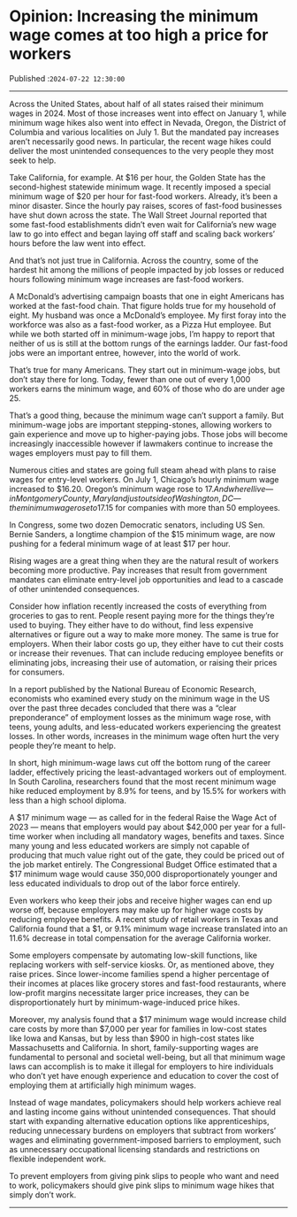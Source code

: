 # Opinion: Increasing the minimum wage comes at too high a price for workers

Published :`2024-07-22 12:30:00`

---

Across the United States, about half of all states raised their minimum wages in 2024. Most of those increases went into effect on January 1, while minimum wage hikes also went into effect in Nevada, Oregon, the District of Columbia and various localities on July 1. But the mandated pay increases aren’t necessarily good news. In particular, the recent wage hikes could deliver the most unintended consequences to the very people they most seek to help.

Take California, for example. At $16 per hour, the Golden State has the second-highest statewide minimum wage. It recently imposed a special minimum wage of $20 per hour for fast-food workers. Already, it’s been a minor disaster. Since the hourly pay raises, scores of fast-food businesses have shut down across the state. The Wall Street Journal reported that some fast-food establishments didn’t even wait for California’s new wage law to go into effect and began laying off staff and scaling back workers’ hours before the law went into effect.

And that’s not just true in California. Across the country, some of the hardest hit among the millions of people impacted by job losses or reduced hours following minimum wage increases are fast-food workers.

A McDonald’s advertising campaign boasts that one in eight Americans has worked at the fast-food chain. That figure holds true for my household of eight. My husband was once a McDonald’s employee. My first foray into the workforce was also as a fast-food worker, as a Pizza Hut employee. But while we both started off in minimum-wage jobs, I’m happy to report that neither of us is still at the bottom rungs of the earnings ladder. Our fast-food jobs were an important entree, however, into the world of work.

That’s true for many Americans. They start out in minimum-wage jobs, but don’t stay there for long. Today, fewer than one out of every 1,000 workers earns the minimum wage, and 60% of those who do are under age 25.

That’s a good thing, because the minimum wage can’t support a family. But minimum-wage jobs are important stepping-stones, allowing workers to gain experience and move up to higher-paying jobs. Those jobs will become increasingly inaccessible however if lawmakers continue to increase the wages employers must pay to fill them.

Numerous cities and states are going full steam ahead with plans to raise wages for entry-level workers. On July 1, Chicago’s hourly minimum wage increased to $16.20. Oregon’s minimum wage rose to $17. And  where I live—in Montgomery County, Maryland just outside of Washington, DC — the minimum wage rose to $17.15 for companies with more than 50 employees.

In Congress, some two dozen Democratic senators, including US Sen. Bernie Sanders, a longtime champion of the $15 minimum wage, are now pushing for a federal minimum wage of at least $17 per hour.

Rising wages are a great thing when they are the natural result of workers becoming more productive. Pay increases that result from government mandates can eliminate entry-level job opportunities and lead to a cascade of other unintended consequences.

Consider how inflation recently increased the costs of everything from groceries to gas to rent. People resent paying more for the things they’re used to buying. They either have to do without, find less expensive alternatives or figure out a way to make more money. The same is true for employers. When their labor costs go up, they either have to cut their costs or increase their revenues. That can include reducing employee benefits or eliminating jobs, increasing their use of automation, or raising their prices for consumers.

In a report published by the National Bureau of Economic Research, economists who examined every study on the minimum wage in the US over the past three decades concluded that there was a “clear preponderance” of employment losses as the minimum wage rose, with teens, young adults, and less-educated workers experiencing the greatest losses. In other words, increases in the minimum wage often hurt the very people they’re meant to help.

In short, high minimum-wage laws cut off the bottom rung of the career ladder, effectively pricing the least-advantaged workers out of employment. In South Carolina, researchers found that the most recent minimum wage hike reduced employment by 8.9% for teens, and by 15.5% for workers with less than a high school diploma.

A $17 minimum wage — as called for in the federal Raise the Wage Act of 2023 — means that employers would pay about $42,000 per year for a full-time worker when including all mandatory wages, benefits and taxes. Since many young and less educated workers are simply not capable of producing that much value right out of the gate, they could be priced out of the job market entirely. The Congressional Budget Office estimated that a $17 minimum wage would cause 350,000 disproportionately younger and less educated individuals to drop out of the labor force entirely.

Even workers who keep their jobs and receive higher wages can end up worse off, because employers may make up for higher wage costs by reducing employee benefits. A recent study of retail workers in Texas and California found that a $1, or 9.1% minimum wage increase translated into an 11.6% decrease in total compensation for the average California worker.

Some employers compensate by automating low-skill functions, like replacing workers with self-service kiosks. Or, as mentioned above, they raise prices. Since lower-income families spend a higher percentage of their incomes at places like grocery stores and fast-food restaurants, where low-profit margins necessitate larger price increases, they can be disproportionately hurt by minimum-wage-induced price hikes.

Moreover, my analysis found that a $17 minimum wage would increase child care costs by more than $7,000 per year for families in low-cost states like Iowa and Kansas, but by less than $900 in high-cost states like Massachusetts and California. In short, family-supporting wages are fundamental to personal and societal well-being, but all that minimum wage laws can accomplish is to make it illegal for employers to hire individuals who don’t yet have enough experience and education to cover the cost of employing them at artificially high minimum wages.

Instead of wage mandates, policymakers should help workers achieve real and lasting income gains without unintended consequences. That should start with expanding alternative education options like apprenticeships, reducing unnecessary burdens on employers that subtract from workers’ wages and eliminating government-imposed barriers to employment, such as unnecessary occupational licensing standards and restrictions on flexible independent work.

To prevent employers from giving pink slips to people who want and need to work, policymakers should give pink slips to minimum wage hikes that simply don’t work.

---

